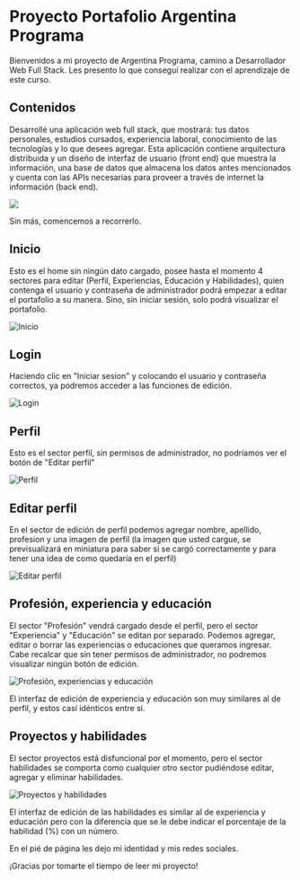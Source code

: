 # Proyecto Portafolio Argentina Programa

Bienvenidos a mi proyecto de Argentina Programa, camino a Desarrollador Web Full Stack.
Les presento lo que conseguí realizar con el aprendizaje de este curso.

## Contenidos

Desarrollé una aplicación web full stack, que mostrará: tus datos personales, estudios cursados, experiencia laboral, conocimiento de las
tecnologías y lo que desees agregar. Esta aplicación contiene arquitectura distribuida y un diseño de interfaz de usuario (front end) que muestra la información, una base de datos que almacena los datos antes mencionados y cuenta con las APIs necesarias para proveer a través de internet la información (back end). 

<p align:center>
   <img src=![Arquitectura Web Distribuida](https://user-images.githubusercontent.com/100737118/198729920-19be8658-4c20-42bb-9eee-3c67c731fa2c.jpg)>
</p>
  
Sin más, comencemos a recorrerlo.

## Inicio

Esto es el home sin ningún dato cargado, posee hasta el momento 4 sectores para editar (Perfil, Experiencias, Educación y Habilidades), quien contenga el usuario
y contraseña de administrador podrá empezar a editar el portafolio a su manera. Sino, sin iniciar sesión, solo podrá visualizar el portafolio.

![Inicio](https://user-images.githubusercontent.com/100737118/198728402-6be77139-7be7-48b9-b0ac-6a96b175be25.jpg)

## Login

Haciendo clic en "Iniciar sesion" y colocando el usuario y contraseña correctos, ya podremos acceder a las funciones de edición.

![Login](https://user-images.githubusercontent.com/100737118/198733074-1e501695-a189-4e63-a380-0b5d1c3b1861.jpg)

## Perfil

Esto es el sector perfil, sin permisos de administrador, no podríamos ver el botón de "Editar perfil"

![Perfil](https://user-images.githubusercontent.com/100737118/198733833-5a12c26a-5a1f-4354-b158-7a368184eafe.jpg)

## Editar perfil

En el sector de edición de perfil podemos agregar nombre, apellido, profesion y una imagen de perfil (la imagen que usted cargue, se previsualizará en miniatura para saber si se cargó correctamente y para tener una idea de como quedaría en el perfil)

![Editar perfil](https://user-images.githubusercontent.com/100737118/198734666-6673db67-4ccf-4b72-afd1-17632021a20c.jpg)

## Profesión, experiencia y educación

El sector "Profesión" vendrá cargado desde el perfil, pero el sector "Experiencia" y "Educación" se editan por separado.
Podemos agregar, editar o borrar las experiencias o educaciones que queramos ingresar.
Cabe recalcar que sin tener permisos de administrador, no podremos visualizar ningún botón de edición.

![Profesión, experiencias y educación](https://user-images.githubusercontent.com/100737118/198736167-1f9a40d3-8e5b-41c4-9554-d0eca17b2233.jpg)

El interfaz de edición de experiencia y educación son muy similares al de perfil, y estos casí idénticos entre sí.

## Proyectos y habilidades

El sector proyectos está disfuncional por el momento, pero el sector habilidades se comporta como cualquier otro sector pudiéndose editar, agregar y eliminar
habilidades.

![Proyectos y habilidades](https://user-images.githubusercontent.com/100737118/198737590-0ad9d9dd-66fe-4ccb-ae83-a33a86f274f0.jpg)

El interfaz de edición de las habilidades es similar al de experiencia y educación pero con la diferencia que se le debe indicar el porcentaje de la habilidad (%) con un número.

En el pié de página les dejo mi identidad y mis redes sociales.

¡Gracias por tomarte el tiempo de leer mi proyecto!
